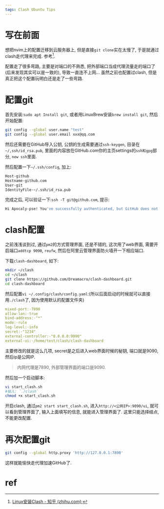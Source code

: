 ```yaml
---
tags: Clash Ubuntu Tips
---
```


# 写在前面

想把nvim上的配置迁移到云服务器上, 但是直接`git clone`实在太慢了, 于是就通过clash走代理来完成. 参考[^1].

配置走了很多弯路, 主要是对端口的不熟悉, 把外部端口当成代理流量走的端口了(后来发现其实可以是一致的), 导致一直连不上网... 虽然之前也配置过clash, 但是真正把这个配置玩明白还是走了一些弯路.



# 配置git

首先安装:`sudo apt Install git`, 或者用LinuxBrew安装`brew install git`, 然后开始配置:

```bash
git config --global user.name "test"
git config --global user.email xxx@qq.com
```

然后还需要在GitHub导入公钥, 公钥的生成需要通过`ssh-keygen`, 目录在`~/,ssh/id_rsa.pub`, 里面的内容放在GitHub.com你的主页settings的`ssh和gpg`部分, `new ssh`里面. 

然后配置一下`~/.ssh/config`, 加上:

```bash
Host·github
Hostname·github.com
User·git
IdentityFile·~/.ssh/id_rsa.pub
```

完成之后, 可以验证一下:`ssh -T git@github.com`, 提示:

```bash
Hi Apocaly-pse! You've successfully authenticated, but GitHub does not provide shell access.
```

# clash配置

之前浅浅谈到过, 通过`pm2`的方式管理界面, 还是不错的, 这次用了web界面, 需要开启端口`addtcp 9090`, `reufw`, 然后在阿里云管理界面防火墙开一下相应端口. 

下载`clash-dashboard`, 如下:

```bash
mkdir ~/clash
cd ~/clash
git clone https://github.com/Dreamacro/clash-dashboard.git
cd clash-dashboard
```

然后配置`vi ~/.config/clash/config.yaml`:(所以后面启动的时候就可以直接用`./clash`了, 因为使用默认的配置文件夹)

```yaml
mixed-port:·7890
allow-lan:·true
bind-address:·"*"
mode:·rule
log-level:·info
secret:·"1234"
external-controller:·"0.0.0.0:9090"
external-ui:·/home/test/clash/clash-dashboard
```

主要修改的就是这么几项, secret是之后进入web界面时候的秘钥, 端口就是9090, 然后ip是公网IP.

>   内网代理是7890, 外部管理界面的端口是9090. 

然后加一个启动脚本:

```bash
vi start_clash.sh
#输入: `./clash`
chmod +x start_clash.sh
```

开启clash, 通过`pm2 start start_clash.sh`, 进入`http://<公网IP>:9090/ui`, 就可以看到管理界面了, 输入上面填写的信息, 就能进入管理界面了. 这里只能选择结点,不能更改配置. 



# 再次配置git

```bash
git config --global http.proxy 'http://127.0.0.1:7890'
```

这样就能愉快走代理加速GitHub了.

# ref

[^1]:[Linux安装Clash - 知乎 (zhihu.com)](https://zhuanlan.zhihu.com/p/396272999);